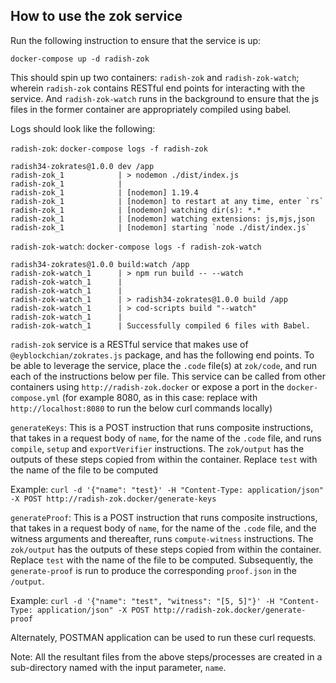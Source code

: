 ## How to use the zok service

Run the following instruction to ensure that the service is up:

`docker-compose up -d radish-zok`

This should spin up two containers: `radish-zok` and `radish-zok-watch`; wherein `radish-zok` contains RESTful end points for interacting with the service. And `radish-zok-watch` runs in the background to ensure that the js files in the former container are appropriately compiled using babel.

Logs should look like the following:

`radish-zok`: `docker-compose logs -f radish-zok`
```
radish34-zokrates@1.0.0 dev /app
radish-zok_1            | > nodemon ./dist/index.js
radish-zok_1            | 
radish-zok_1            | [nodemon] 1.19.4
radish-zok_1            | [nodemon] to restart at any time, enter `rs`
radish-zok_1            | [nodemon] watching dir(s): *.*
radish-zok_1            | [nodemon] watching extensions: js,mjs,json
radish-zok_1            | [nodemon] starting `node ./dist/index.js`

```

`radish-zok-watch`: `docker-compose logs -f radish-zok-watch`

```
radish34-zokrates@1.0.0 build:watch /app
radish-zok-watch_1      | > npm run build -- --watch
radish-zok-watch_1      | 
radish-zok-watch_1      | 
radish-zok-watch_1      | > radish34-zokrates@1.0.0 build /app
radish-zok-watch_1      | > cod-scripts build "--watch"
radish-zok-watch_1      | 
radish-zok-watch_1      | Successfully compiled 6 files with Babel.
```

`radish-zok` service is a RESTful service that makes use of `@eyblockchian/zokrates.js` package, and has the following end points. To be able to leverage the service, place the `.code` file(s) at `zok/code`, and run each of the instructions below per file. This service can be called from other containers using `http://radish-zok.docker` or expose a port in the `docker-compose.yml` (for example 8080, as in this case: replace with `http://localhost:8080` to run the below curl commands locally)

`generateKeys`: This is a POST instruction that runs composite instructions, that takes in a request body of `name`, for the name of the `.code` file, and runs `compile`, `setup` and `exportVerifier` instructions. The `zok/output` has the outputs of these steps copied from within the container. Replace `test` with the name of the file to be computed

Example: `curl -d '{"name": "test}' -H "Content-Type: application/json" -X POST http://radish-zok.docker/generate-keys`

`generateProof`: This is a POST instruction that runs composite instructions, that takes in a request body of `name`, for the name of the `.code` file, and the witness arguments and thereafter, runs `compute-witness` instructions. The `zok/output` has the outputs of these steps copied from within the container. Replace `test` with the name of the file to be computed. Subsequently, the `generate-proof` is run to produce the corresponding `proof.json` in the `/output`.

Example: `curl -d '{"name": "test", "witness": "[5, 5]"}' -H "Content-Type: application/json" -X POST http://radish-zok.docker/generate-proof`

Alternately, POSTMAN application can be used to run these curl requests.

Note: All the resultant files from the above steps/processes are created in a sub-directory named with the input parameter, `name`.

